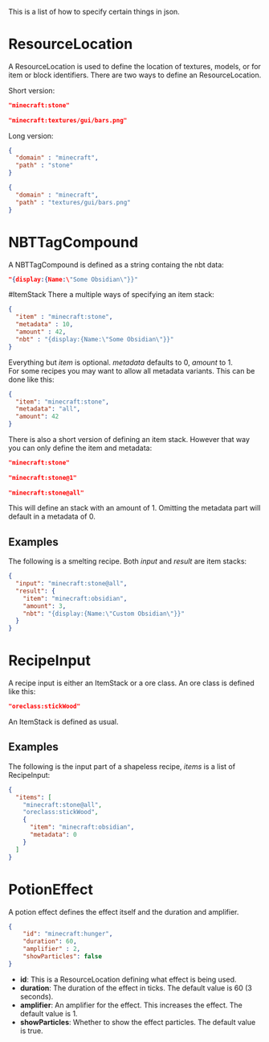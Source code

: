 This is a list of how to specify certain things in json. 

# ResourceLocation
A ResourceLocation is used to define the location of textures, models, or for item or block identifiers. There are two ways to define an ResourceLocation.

Short version:

```json
"minecraft:stone"
	
"minecraft:textures/gui/bars.png"
```
	
Long version:

```json
{
  "domain" : "minecraft",
  "path" : "stone"
}

{
  "domain" : "minecraft",
  "path" : "textures/gui/bars.png"
}
```

# NBTTagCompound
A NBTTagCompound is defined as a string containg the nbt data:

```json
"{display:{Name:\"Some Obsidian\"}}"
```
	
#ItemStack
There a multiple ways of specifying an item stack:

```json
{
  "item" : "minecraft:stone",
  "metadata" : 10,
  "amount" : 42,
  "nbt" : "{display:{Name:\"Some Obsidian\"}}"
}
```
	
Everything but _item_ is optional. _metadata_ defaults to 0, _amount_ to 1.  
For some recipes you may want to allow all metadata variants. This can be done like this:

```json
{
  "item": "minecraft:stone",
  "metadata": "all",
  "amount": 42
}
```
	
There is also a short version of defining an item stack. However that way you can only define the item and metadata:

```json
"minecraft:stone"
	
"minecraft:stone@1"
	
"minecraft:stone@all"
```
	
This will define an stack with an amount of 1. Omitting the metadata part will default in a metadata of 0.

## Examples
The following is a smelting recipe. Both _input_ and _result_ are item stacks:

```json
{
  "input": "minecraft:stone@all",
  "result": {
    "item": "minecraft:obsidian",
    "amount": 3,
    "nbt": "{display:{Name:\"Custom Obsidian\"}}"
  }
}
```
	
# RecipeInput
A recipe input is either an ItemStack or a ore class.
An ore class is defined like this:

```json
"oreclass:stickWood"
```
	
An ItemStack is defined as usual.

## Examples
The following is the input part of a shapeless recipe, _items_ is a list of RecipeInput:

```json
{
  "items": [
    "minecraft:stone@all",
    "oreclass:stickWood",
    {
      "item": "minecraft:obsidian",
      "metadata": 0
    }
  ]
}
```

# PotionEffect
A potion effect defines the effect itself and the duration and amplifier.

```json
{
	"id": "minecraft:hunger",
	"duration": 60,
	"amplifier" : 2,
	"showParticles": false
}
```

* __id__: This is a ResourceLocation defining what effect is being used.
* __duration__: The duration of the effect in ticks. The default value is 60 (3 seconds).
* __amplifier__: An amplifier for the effect. This increases the effect. The default value is 1.
* __showParticles__: Whether to show the effect particles. The default value is true.